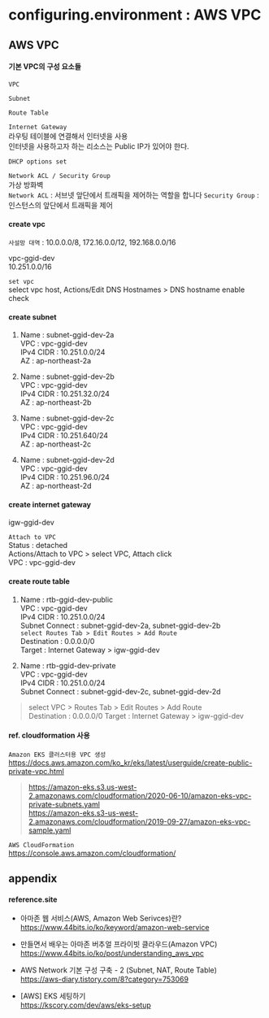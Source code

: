 # configuring.environment : AWS VPC

## AWS VPC

#### 기본 VPC의 구성 요소들  
`VPC`  

`Subnet`  

`Route Table`  

`Internet Gateway`  
라우팅 테이블에 연결해서 인터넷을 사용  
인터넷을 사용하고자 하는 리소스는 Public IP가 있어야 한다.  

`DHCP options set`  

`Network ACL / Security Group`  
가상 방화벽  
`Network ACL` : 서브넷 앞단에서 트래픽을 제어하는 역할을 합니다
`Security Group` : 인스턴스의 앞단에서 트래픽을 제어

#### create vpc
`사설망 대역` : 10.0.0.0/8, 172.16.0.0/12,  192.168.0.0/16  

vpc-ggid-dev  
10.251.0.0/16

`set vpc`  
select vpc host, Actions/Edit DNS Hostnames > DNS hostname enable check  

#### create subnet  

1. Name : subnet-ggid-dev-2a  
VPC : vpc-ggid-dev  
IPv4 CIDR : 10.251.0.0/24  
AZ : ap-northeast-2a  

2. Name : subnet-ggid-dev-2b  
VPC : vpc-ggid-dev  
IPv4 CIDR : 10.251.32.0/24  
AZ : ap-northeast-2b  

3. Name : subnet-ggid-dev-2c  
VPC : vpc-ggid-dev  
IPv4 CIDR : 10.251.640/24  
AZ : ap-northeast-2c  

4. Name : subnet-ggid-dev-2d  
VPC : vpc-ggid-dev  
IPv4 CIDR : 10.251.96.0/24  
AZ : ap-northeast-2d  

#### create internet gateway
igw-ggid-dev  

`Attach to VPC`  
Status : detached  
Actions/Attach to VPC > select VPC, Attach click  
VPC : vpc-ggid-dev  

#### create route table

1. Name : rtb-ggid-dev-public  
VPC : vpc-ggid-dev  
IPv4 CIDR : 10.251.0.0/24  
Subnet Connect : subnet-ggid-dev-2a, subnet-ggid-dev-2b  
`select Routes Tab > Edit Routes > Add Route`  
Destination : 0.0.0.0/0  
Target : Internet Gateway > igw-ggid-dev  

2. Name : rtb-ggid-dev-private  
VPC : vpc-ggid-dev  
IPv4 CIDR : 10.251.0.0/24  
Subnet Connect : subnet-ggid-dev-2c, subnet-ggid-dev-2d  

>select VPC > Routes Tab > Edit Routes > Add Route  
>Destination : 0.0.0.0/0
>Target : Internet Gateway > igw-ggid-dev  

#### ref. cloudformation 사용  
`Amazon EKS 클러스터용 VPC 생성`  
https://docs.aws.amazon.com/ko_kr/eks/latest/userguide/create-public-private-vpc.html  

>https://amazon-eks.s3.us-west-2.amazonaws.com/cloudformation/2020-06-10/amazon-eks-vpc-private-subnets.yaml  
>https://amazon-eks.s3-us-west-2.amazonaws.com/cloudformation/2019-09-27/amazon-eks-vpc-sample.yaml  

`AWS CloudFormation`  
https://console.aws.amazon.com/cloudformation/  


## appendix

#### reference.site

+ 아마존 웹 서비스(AWS, Amazon Web Serivces)란?  
https://www.44bits.io/ko/keyword/amazon-web-service  

+ 만들면서 배우는 아마존 버추얼 프라이빗 클라우드(Amazon VPC)  
https://www.44bits.io/ko/post/understanding_aws_vpc  


+ AWS Network 기본 구성 구축 - 2 (Subnet, NAT, Route Table)  
https://aws-diary.tistory.com/8?category=753069  

+ [AWS] EKS 세팅하기  
https://kscory.com/dev/aws/eks-setup  




